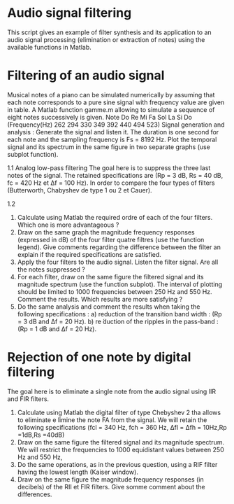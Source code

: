 # Audio signal filtering
This script gives an example of filter synthesis and its application to an audio signal processing (elimination or extraction of notes) using the available functions in Matlab.

# Filtering of an audio signal
Musical notes of a piano can be simulated numerically by assuming that each note corresponds to a pure sine signal with frequency value are given in table. A Matlab function gamme.m allowing to simulate a sequence of eight notes successively is given.
Note Do Re Mi Fa Sol La Si Do (Frequency(Hz) 262 294 330 349 392 440 494 523)
Signal generation and analysis : Generate the signal and listen it. The duration is one second for each note and the sampling frequency is Fs = 8192 Hz. Plot the temporal signal and its spectrum in the same figure in two separate graphs (use subplot function).

1.1 Analog low-pass filtering
The goal here is to suppress the three last notes of the signal. The retained specifications are (Rp = 3 dB, Rs = 40 dB, fc = 420 Hz et ∆f = 100 Hz). In order to compare the four types of filters (Butterworth, Chabyshev de type 1 ou 2 et Cauer).

1.2
1. Calculate using Matlab the required ordre of each of the four filters. Which one is more advantageous ?
2. Draw on the same graph the magnitude frequency responses (expressed in dB) of the four filter quatre filtres (use the function legend). Give comments regarding the difference between the filter an explain if the required specifications are satisfied.
3. Apply the four filters to the audio signal. Listen the filter signal. Are all the notes suppressed ?
4. For each filter, draw on the same figure the filtered signal and its magnitude spectrum (use the function subplot). The interval of plotting should be limited to 1000 frequencies between 250 Hz and 550 Hz. Comment the results. Which results are more satisfying ?
5. Do the same analysis and comment the results when taking the following specifications :
a) reduction of the transition band width : (Rp = 3 dB and ∆f = 20 Hz).
b) re ́duction of the ripples in the pass-band : (Rp = 1 dB and ∆f = 20 Hz).

# Rejection of one note by digital filtering
The goal here is to eliminate a single note from the audio signal using IIR and FIR filters.
1. Calculate using Matlab the digital filter of type Chebyshev 2 tha allows to eliminate e ́limine the note FA from the signal. We will retain the following specifications (fcl = 340 Hz, fch = 360 Hz, ∆fl = ∆fh = 10Hz,Rp =1dB,Rs =40dB)
2. Draw on the same figure the filtered signal and its magnitude spectrum. We will restrict the frequencies to 1000 equidistant values between 250 Hz and 550 Hz,
3. Do the same operations, as in the previous question, using a RIF filter having the lowest length (Kaiser window).
4. Draw on the same figure the magnitude frequency responses (in decibels) of the RII et FIR filters. Give somme comment about the differences.
